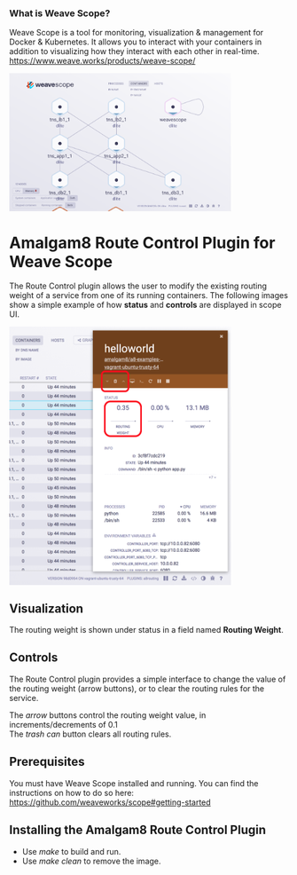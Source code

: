 ### What is Weave Scope?
Weave Scope is a tool for monitoring, visualization & management for Docker & Kubernetes. It allows you to interact with your containers in addition to visualizing how they interact with each other in real-time.  
https://www.weave.works/products/weave-scope/

<img src="imgs/sample_topology.png" width="400" alt="Scope Topology screenshot" align="center">

# Amalgam8 Route Control Plugin for Weave Scope

The Route Control plugin allows the user to modify the existing routing weight of a service from one of its running containers. The following images show a simple example of how **status** and **controls** are displayed in scope UI.

<img src="imgs/container_view.png" width="400" alt="Scope Probe plugin screenshot" align="center">

## Visualization

The routing weight is shown under status in a field named **Routing Weight**. 

## Controls

The Route Control plugin provides a simple interface to change the value of the routing weight (arrow buttons), or to clear the routing rules for the service.

The *arrow* buttons control the routing weight value, in increments/decrements of 0.1  
The *trash can* button clears all routing rules.

## Prerequisites

You must have Weave Scope installed and running. You can find the instructions on how to do so here: https://github.com/weaveworks/scope#getting-started

## Installing the Amalgam8 Route Control Plugin

* Use *make* to build and run.  
* Use *make clean* to remove the image.